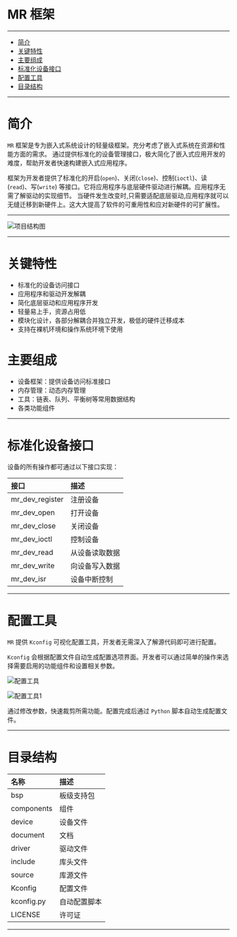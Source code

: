 # MR 框架

 ----------

<!-- TOC -->

* [简介](#简介)
* [关键特性](#关键特性)
* [主要组成](#主要组成)
* [标准化设备接口](#标准化设备接口)
* [配置工具](#配置工具)
* [目录结构](#目录结构)

<!-- TOC -->

 ----------

# 简介

`MR` 框架是专为嵌入式系统设计的轻量级框架。充分考虑了嵌入式系统在资源和性能方面的需求。
通过提供标准化的设备管理接口，极大简化了嵌入式应用开发的难度，帮助开发者快速构建嵌入式应用程序。

框架为开发者提供了标准化的开启(`open`)、关闭(`close`)、控制(`ioctl`)、读(`read`)、写(`write`)
等接口。它将应用程序与底层硬件驱动进行解耦。应用程序无需了解驱动的实现细节。
当硬件发生改变时,只需要适配底层驱动,应用程序就可以无缝迁移到新硬件上。这大大提高了软件的可重用性和应对新硬件的可扩展性。

 ----------

![项目结构图](https://gitee.com/MacRsh/mr-library/raw/develop/document/picture/README.png)

 ----------

# 关键特性

- 标准化的设备访问接口
- 应用程序和驱动开发解耦
- 简化底层驱动和应用程序开发
- 轻量易上手，资源占用低
- 模块化设计，各部分解耦合并独立开发，极低的硬件迁移成本
- 支持在裸机环境和操作系统环境下使用

# 主要组成

- 设备框架：提供设备访问标准接口
- 内存管理：动态内存管理
- 工具：链表、队列、平衡树等常用数据结构
- 各类功能组件

 ----------

# 标准化设备接口

设备的所有操作都可通过以下接口实现：

| 接口                   | 描述      |
|:---------------------|:--------|
| mr_dev_register      | 注册设备    |
| mr_dev_open          | 打开设备    |
| mr_dev_close         | 关闭设备    |
| mr_dev_ioctl         | 控制设备    |
| mr_dev_read          | 从设备读取数据 |
| mr_dev_write         | 向设备写入数据 |
| mr_dev_isr           | 设备中断控制  |

 ----------

# 配置工具

`MR` 提供 `Kconfig` 可视化配置工具，开发者无需深入了解源代码即可进行配置。

`Kconfig` 会根据配置文件自动生成配置选项界面。开发者可以通过简单的操作来选择需要启用的功能组件和设置相关参数。

![配置工具](https://gitee.com/MacRsh/mr-library/raw/develop/document/picture/README_Kconfig.png)

![配置工具1](https://gitee.com/MacRsh/mr-library/raw/develop/document/picture/README_Kconfig1.png)

通过修改参数，快速裁剪所需功能。配置完成后通过 `Python` 脚本自动生成配置文件。

 ----------

# 目录结构

| 名称         | 描述     |
|:-----------|:-------|
| bsp        | 板级支持包  |
| components | 组件     |
| device     | 设备文件   |
| document   | 文档     |
| driver     | 驱动文件   |
| include    | 库头文件   |
| source     | 库源文件   |
| Kconfig    | 配置文件   |
| kconfig.py | 自动配置脚本 |
| LICENSE    | 许可证    |

 ----------